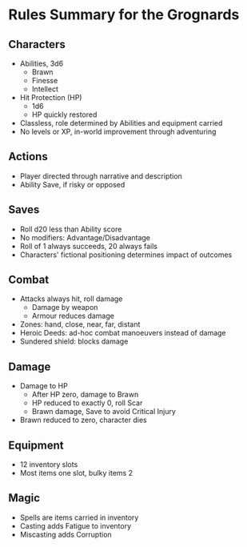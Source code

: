 # Rules Summary for the Grognards

## Characters

 - Abilities, 3d6
	 - Brawn
	 - Finesse
	 - Intellect
- Hit Protection (HP)
	- 1d6
	- HP quickly restored
- Classless, role determined by Abilities and equipment carried
- No levels or XP, in-world improvement through adventuring

## Actions

- Player directed through narrative and description
- Ability Save, if risky or opposed

## Saves

- Roll d20 less than Ability score
- No modifiers: Advantage/Disadvantage
- Roll of 1 always succeeds, 20 always fails
- Characters' fictional positioning determines impact of outcomes

## Combat

- Attacks always hit, roll damage
	- Damage by weapon
	- Armour reduces damage
- Zones: hand, close, near, far, distant
- Heroic Deeds: ad-hoc combat manoeuvers instead of damage
- Sundered shield: blocks damage

## Damage

- Damage to HP
	- After HP zero, damage to Brawn
	- HP reduced to exactly 0, roll Scar
	- Brawn damage, Save to avoid Critical Injury
- Brawn reduced to zero, character dies

## Equipment

- 12 inventory slots
- Most items one slot, bulky items 2

## Magic

- Spells are items carried in inventory
- Casting adds Fatigue to inventory
- Miscasting adds Corruption
